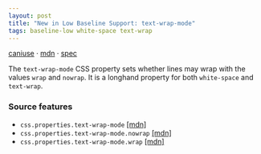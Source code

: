 ```yaml
---
layout: post
title: "New in Low Baseline Support: text-wrap-mode"
tags: baseline-low white-space text-wrap
---
```


[caniuse](https://caniuse.com/?search=text-wrap-mode) · [mdn](https://developer.mozilla.org/en-US/search?q=text-wrap-mode) · [spec](https://drafts.csswg.org/css-text-4/#text-wrap-mode)

The `text-wrap-mode` CSS property sets whether lines may wrap with the values `wrap` and `nowrap`. It is a longhand property for both `white-space` and `text-wrap`.

### Source features

- ``css.properties.text-wrap-mode`` [[mdn]](https://developer.mozilla.org/en-US/search?q=css.properties.text-wrap-mode)
- ``css.properties.text-wrap-mode.nowrap`` [[mdn]](https://developer.mozilla.org/en-US/search?q=css.properties.text-wrap-mode.nowrap)
- ``css.properties.text-wrap-mode.wrap`` [[mdn]](https://developer.mozilla.org/en-US/search?q=css.properties.text-wrap-mode.wrap)
